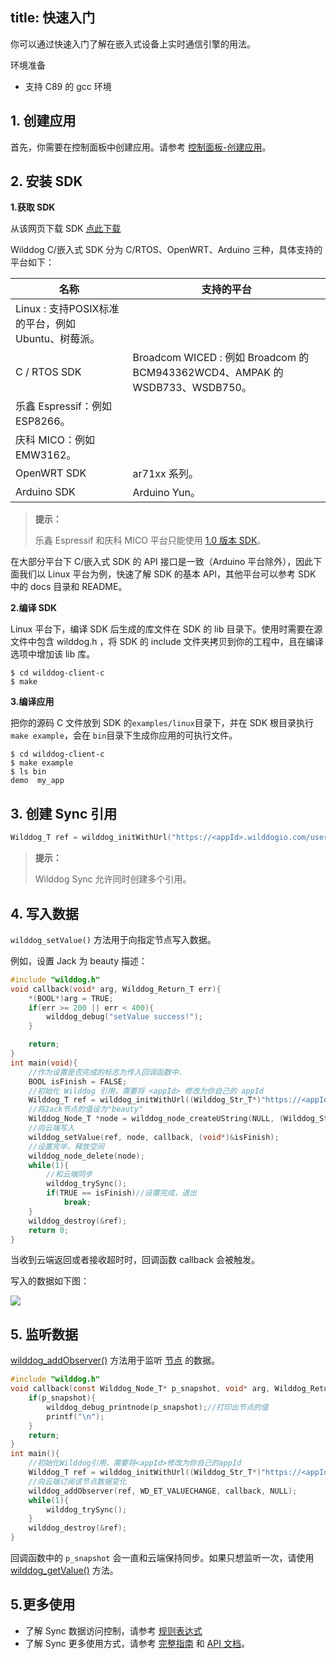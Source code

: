 
title: 快速入门
---
你可以通过快速入门了解在嵌入式设备上实时通信引擎的用法。

<div class="env">
    <p class="env-title">环境准备</p>
    <ul>
        <li> 支持 C89 的 gcc 环境</li>
    </ul>
</div>

## 1. 创建应用

首先，你需要在控制面板中创建应用。请参考 [控制面板-创建应用](/console/creat.html)。

## 2. 安装 SDK

**1.获取 SDK**

从该网页下载 SDK [点此下载](https://www.wilddog.com/download/)

Wilddog C/嵌入式 SDK 分为 C/RTOS、OpenWRT、Arduino 三种，具体支持的平台如下：

名称 | 支持的平台
---- | ----
 | Linux : 支持POSIX标准的平台，例如 Ubuntu、树莓派。
C / RTOS SDK | Broadcom WICED : 例如 Broadcom 的 BCM943362WCD4、AMPAK 的 WSDB733、WSDB750。
 | 乐鑫 Espressif：例如 ESP8266。
 | 庆科 MICO：例如 EMW3162。
OpenWRT SDK | ar71xx 系列。
Arduino SDK | Arduino Yun。

<blockquote class="notice">
  <p><strong>提示：</strong></p>

 乐鑫 Espressif 和庆科 MICO 平台只能使用 [1.0 版本 SDK](https://github.com/WildDogTeam/wilddog-client-c/tree/stable-1.1)。

</blockquote>

在大部分平台下 C/嵌入式 SDK 的 API 接口是一致（Arduino 平台除外），因此下面我们以 Linux 平台为例，快速了解 SDK 的基本 API，其他平台可以参考 SDK 中的 docs 目录和 README。

**2.编译 SDK**

Linux 平台下，编译 SDK 后生成的库文件在 SDK 的 lib 目录下。使用时需要在源文件中包含 wilddog.h ，将 SDK 的 include 文件夹拷贝到你的工程中，且在编译选项中增加该 lib 库。

    $ cd wilddog-client-c
    $ make 

**3.编译应用**

把你的源码 C 文件放到 SDK 的`examples/linux`目录下，并在 SDK 根目录执行`make example`，会在 `bin`目录下生成你应用的可执行文件。

    $ cd wilddog-client-c
    $ make example
    $ ls bin
    demo  my_app

## 3. 创建 Sync 引用

```c
Wilddog_T ref = wilddog_initWithUrl("https://<appId>.wilddogio.com/users/Jack");
```

<blockquote class="notice">
  <p><strong>提示：</strong></p>

 Wilddog Sync 允许同时创建多个引用。

</blockquote>

## 4. 写入数据

`wilddog_setValue()` 方法用于向指定节点写入数据。

例如，设置 Jack 为 beauty 描述：
```c
#include "wilddog.h"
void callback(void* arg, Wilddog_Return_T err){
    *(BOOL*)arg = TRUE;
    if(err >= 200 || err < 400){
        wilddog_debug("setValue success!");
    }

    return;
}
int main(void){
    //作为设置是否完成的标志为传入回调函数中.
    BOOL isFinish = FALSE;
    //初始化 Wilddog 引用，需要将 <appId> 修改为你自己的 appId
    Wilddog_T ref = wilddog_initWithUrl((Wilddog_Str_T*)"https://<appId>.wilddogio.com/users/Jack");
    //将Jack节点的值设为"beauty"
    Wilddog_Node_T *node = wilddog_node_createUString(NULL, (Wilddog_Str_T*)"beauty");
    //向云端写入
    wilddog_setValue(ref, node, callback, (void*)&isFinish);
    //设置完毕，释放空间
    wilddog_node_delete(node);
    while(1){
        //和云端同步
        wilddog_trySync();
        if(TRUE == isFinish)//设置完成，退出
            break;
    }
    wilddog_destroy(&ref);
    return 0;
}
```
当收到云端返回或者接收超时时，回调函数 callback 会被触发。

写入的数据如下图：

 <img src="/images/c_quickstart.png" >

## 5. 监听数据 

[wilddog_addObserver()](/api/sync/c/api.html#wilddog-addObserver) 方法用于监听 [节点](/guide/reference/term.html#节点) 的数据。

```c
#include "wilddog.h"
void callback(const Wilddog_Node_T* p_snapshot, void* arg, Wilddog_Return_T err){
    if(p_snapshot){
        wilddog_debug_printnode(p_snapshot);//打印出节点的值
        printf("\n");
    }
    return;
}
int main(){
    //初始化Wilddog引用，需要将<appId>修改为你自己的appId
    Wilddog_T ref = wilddog_initWithUrl((Wilddog_Str_T*)"https://<appId>.wilddogio.com/users/Jack");
    //向云端订阅该节点数据变化
    wilddog_addObserver(ref, WD_ET_VALUECHANGE, callback, NULL);
    while(1){
        wilddog_trySync();
    }
    wilddog_destroy(&ref);
}
```
回调函数中的 `p_snapshot` 会一直和云端保持同步。如果只想监听一次，请使用 [wilddog_getValue()](/api/sync/c/api.html#wilddog-getValue) 方法。

## 5.更多使用
- 了解 Sync 数据访问控制，请参考 [规则表达式](/quickstart/sync/rule.html)
- 了解 Sync 更多使用方式，请参考 [完整指南](/guide/sync/c/config-and-porting.html) 和 [API 文档](/api/sync/c/api.html)。
